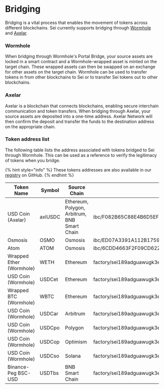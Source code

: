 # Bridging

Bridging is a vital process that enables the movement of tokens across different blockchains. Sei currently supports bridging through [Wormhole](https://wormhole.com/) and [Axelar](https://axelar.network/).&#x20;

### Wormhole&#x20;

When bridging through Wormhole's Portal Bridge, your source assets are locked in a smart contract and a Wormhole-wrapped asset is minted on the target chain. These wrapped assets can then be swapped on an exchange for other assets on the target chain. Wormhole can be used to transfer tokens in from other blockchains to Sei or to transfer Sei tokens out to other blockchains.&#x20;

### Axelar

Axelar is a blockchain that connects blockchains, enabling secure interchain communication and token transfers. When bridging through Axelar, your source assets are deposited into a one-time address. Axelar Network will then confirm the deposit and transfer the funds to the destination address on the appropriate chain.

### Token address list

The following table lists the address associated with tokens bridged to Sei through Wormhole. This can be used as a reference to verify the legitimacy of tokens when you bridge.



{% hint style="info" %}
These tokens addresses are also available in our [registry](https://github.com/sei-protocol/registry) on GitHub.&#x20;
{% endhint %}

<table><thead><tr><th width="184.33333333333331">Token Name</th><th width="137">Symbol</th><th width="164">Source Chain</th><th>Denom</th></tr></thead><tbody><tr><td>USD Coin (Axelar)</td><td>axlUSDC</td><td>Ethereum, Polygon, Arbitrum, BNB Smart Chain</td><td>ibc/F082B65C88E4B6D5EF1DB243CDA1D331D002759E938A0F5CD3FFDC5D53B3E349</td></tr><tr><td>Osmosis</td><td>OSMO</td><td>Osmosis</td><td>ibc/ED07A3391A112B175915CD8FAF43A2DA8E4790EDE12566649D0C2F97716B8518</td></tr><tr><td>Atom</td><td>ATOM</td><td>Osmosis</td><td>ibc/6CDD4663F2F09CD62285E2D45891FC149A3568E316CE3EBBE201A71A78A69388</td></tr><tr><td>Wrapped Ether (Wormhole)</td><td>WETH</td><td>Ethereum</td><td>factory/sei189adguawugk3e55zn63z8r9ll29xrjwca636ra7v7gxuzn98sxyqwzt47l/4tLQqCLaoKKfNFuPjA9o39YbKUwhR1F8N29Tz3hEbfP2</td></tr><tr><td>USD Coin (Wormhole)</td><td>USDCet</td><td>Ethereum</td><td>factory/sei189adguawugk3e55zn63z8r9ll29xrjwca636ra7v7gxuzn98sxyqwzt47l/Hq4tuDzhRBnxw3tFA5n6M52NVMVcC19XggbyDiJKCD6H</td></tr><tr><td>Wrapped BTC (Wormhole)</td><td>WBTC</td><td>Ethereum</td><td>factory/sei189adguawugk3e55zn63z8r9ll29xrjwca636ra7v7gxuzn98sxyqwzt47l/7omXa4gryZ5NiBmLep7JsTtTtANCVKXwT9vbN91aS1br</td></tr><tr><td>USD Coin (Wormhole)</td><td>USDCar</td><td>Arbitrum</td><td>factory/sei189adguawugk3e55zn63z8r9ll29xrjwca636ra7v7gxuzn98sxyqwzt47l/7edDfnf4mku8So3t4Do215GNHwASEwCWrdhM5GqD51xZ</td></tr><tr><td>USD Coin (Wormhole)</td><td>USDCpo</td><td>Polygon</td><td>factory/sei189adguawugk3e55zn63z8r9ll29xrjwca636ra7v7gxuzn98sxyqwzt47l/DUVFMY2neJdL8aE4d3stcpttDDm5aoyfGyVvm29iA9Yp</td></tr><tr><td>USD Coin (Wormhole)</td><td>USDCop</td><td>Optimism</td><td>factory/sei189adguawugk3e55zn63z8r9ll29xrjwca636ra7v7gxuzn98sxyqwzt47l/3VKKYtbQ9iq8f9CaZfgR6Cr3TUj6ypXPAn6kco6wjcAu</td></tr><tr><td>USD Coin (Wormhole)</td><td>USDCso</td><td>Solana</td><td>factory/sei189adguawugk3e55zn63z8r9ll29xrjwca636ra7v7gxuzn98sxyqwzt47l/9fELvUhFo6yWL34ZaLgPbCPzdk9MD1tAzMycgH45qShH</td></tr><tr><td>Binance-Peg BSC-USD </td><td>USDTbs</td><td>BNB Smart Chain</td><td>factory/sei189adguawugk3e55zn63z8r9ll29xrjwca636ra7v7gxuzn98sxyqwzt47l/871jbn9unTavWsAe83f2Ma9GJWSv6BKsyWYLiQ6z3Pva</td></tr></tbody></table>

